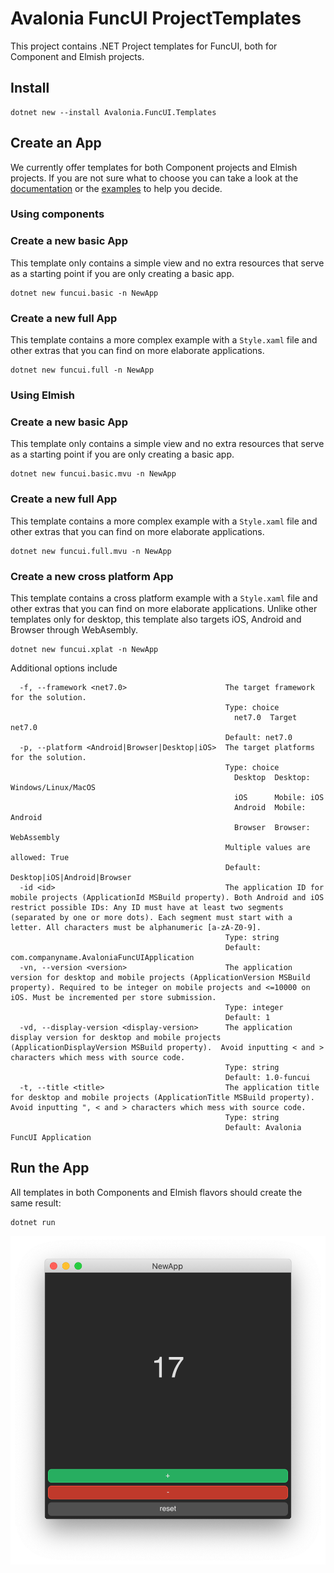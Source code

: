 # Avalonia FuncUI ProjectTemplates

This project contains .NET Project templates for FuncUI, both for Component and Elmish projects.

## Install

```
dotnet new --install Avalonia.FuncUI.Templates
```

## Create an App

We currently offer templates for both Component projects and Elmish projects. If you are not sure what to choose
you can take a look at the [documentation](../../README.md) or the [examples](../Examples) to help you decide.

### Using components

### Create a new basic App

This template only contains a simple view and no extra resources that serve as a starting point if you are only creating
a basic app.

```
dotnet new funcui.basic -n NewApp
```

### Create a new full App

This template contains a more complex example with a `Style.xaml` file and other extras that you can find on more elaborate
applications.

```
dotnet new funcui.full -n NewApp
```

### Using Elmish

### Create a new basic App

This template only contains a simple view and no extra resources that serve as a starting point if you are only creating
a basic app.

```
dotnet new funcui.basic.mvu -n NewApp
```

### Create a new full App

This template contains a more complex example with a `Style.xaml` file and other extras that you can find on more elaborate
applications.

```
dotnet new funcui.full.mvu -n NewApp
```

### Create a new cross platform App

This template contains a cross platform example with a `Style.xaml` file and other extras that you can find on more elaborate
applications. Unlike other templates only for desktop, this template also targets iOS, Android and Browser through WebAsembly.

```
dotnet new funcui.xplat -n NewApp
```

Additional options include

```
  -f, --framework <net7.0>                      The target framework for the solution.
                                                Type: choice
                                                  net7.0  Target net7.0
                                                Default: net7.0
  -p, --platform <Android|Browser|Desktop|iOS>  The target platforms for the solution.
                                                Type: choice
                                                  Desktop  Desktop: Windows/Linux/MacOS
                                                  iOS      Mobile: iOS
                                                  Android  Mobile: Android
                                                  Browser  Browser: WebAssembly
                                                Multiple values are allowed: True
                                                Default: Desktop|iOS|Android|Browser
  -id <id>                                      The application ID for mobile projects (ApplicationId MSBuild property). Both Android and iOS restrict possible IDs: Any ID must have at least two segments (separated by one or more dots). Each segment must start with a letter. All characters must be alphanumeric [a-zA-Z0-9].
                                                Type: string
                                                Default: com.companyname.AvaloniaFuncUIApplication
  -vn, --version <version>                      The application version for desktop and mobile projects (ApplicationVersion MSBuild property). Required to be integer on mobile projects and <=10000 on iOS. Must be incremented per store submission.
                                                Type: integer
                                                Default: 1
  -vd, --display-version <display-version>      The application display version for desktop and mobile projects (ApplicationDisplayVersion MSBuild property).  Avoid inputting < and > characters which mess with source code.
                                                Type: string
                                                Default: 1.0-funcui
  -t, --title <title>                           The application title for desktop and mobile projects (ApplicationTitle MSBuild property).  Avoid inputting ", < and > characters which mess with source code.
                                                Type: string
                                                Default: Avalonia FuncUI Application

```

## Run the App

All templates in both Components and Elmish flavors should create the same result:

```
dotnet run
```

![](img/NewApp_screenshot.png)
